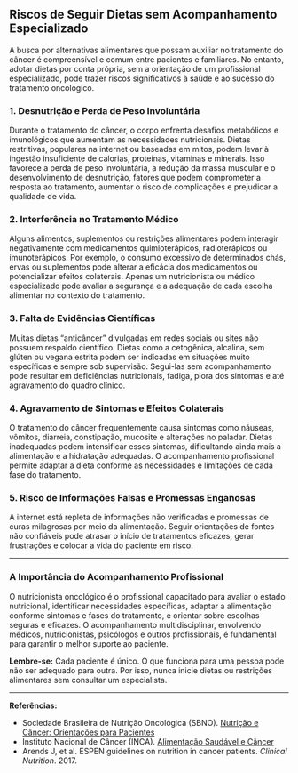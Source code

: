 
## Riscos de Seguir Dietas sem Acompanhamento Especializado

A busca por alternativas alimentares que possam auxiliar no tratamento do câncer é compreensível e comum entre pacientes e familiares. No entanto, adotar dietas por conta própria, sem a orientação de um profissional especializado, pode trazer riscos significativos à saúde e ao sucesso do tratamento oncológico.

### 1. **Desnutrição e Perda de Peso Involuntária**

Durante o tratamento do câncer, o corpo enfrenta desafios metabólicos e imunológicos que aumentam as necessidades nutricionais. Dietas restritivas, populares na internet ou baseadas em mitos, podem levar à ingestão insuficiente de calorias, proteínas, vitaminas e minerais. Isso favorece a perda de peso involuntária, a redução da massa muscular e o desenvolvimento de desnutrição, fatores que podem comprometer a resposta ao tratamento, aumentar o risco de complicações e prejudicar a qualidade de vida.

### 2. **Interferência no Tratamento Médico**

Alguns alimentos, suplementos ou restrições alimentares podem interagir negativamente com medicamentos quimioterápicos, radioterápicos ou imunoterápicos. Por exemplo, o consumo excessivo de determinados chás, ervas ou suplementos pode alterar a eficácia dos medicamentos ou potencializar efeitos colaterais. Apenas um nutricionista ou médico especializado pode avaliar a segurança e a adequação de cada escolha alimentar no contexto do tratamento.

### 3. **Falta de Evidências Científicas**

Muitas dietas “anticâncer” divulgadas em redes sociais ou sites não possuem respaldo científico. Dietas como a cetogênica, alcalina, sem glúten ou vegana estrita podem ser indicadas em situações muito específicas e sempre sob supervisão. Segui-las sem acompanhamento pode resultar em deficiências nutricionais, fadiga, piora dos sintomas e até agravamento do quadro clínico.

### 4. **Agravamento de Sintomas e Efeitos Colaterais**

O tratamento do câncer frequentemente causa sintomas como náuseas, vômitos, diarreia, constipação, mucosite e alterações no paladar. Dietas inadequadas podem intensificar esses sintomas, dificultando ainda mais a alimentação e a hidratação adequadas. O acompanhamento profissional permite adaptar a dieta conforme as necessidades e limitações de cada fase do tratamento.

### 5. **Risco de Informações Falsas e Promessas Enganosas**

A internet está repleta de informações não verificadas e promessas de curas milagrosas por meio da alimentação. Seguir orientações de fontes não confiáveis pode atrasar o início de tratamentos eficazes, gerar frustrações e colocar a vida do paciente em risco.

---

### **A Importância do Acompanhamento Profissional**

O nutricionista oncológico é o profissional capacitado para avaliar o estado nutricional, identificar necessidades específicas, adaptar a alimentação conforme sintomas e fases do tratamento, e orientar sobre escolhas seguras e eficazes. O acompanhamento multidisciplinar, envolvendo médicos, nutricionistas, psicólogos e outros profissionais, é fundamental para garantir o melhor suporte ao paciente.

**Lembre-se:** Cada paciente é único. O que funciona para uma pessoa pode não ser adequado para outra. Por isso, nunca inicie dietas ou restrições alimentares sem consultar um especialista.

---

**Referências:**

- Sociedade Brasileira de Nutrição Oncológica (SBNO). [Nutrição e Câncer: Orientações para Pacientes](https://sbno.com.br/)
- Instituto Nacional de Câncer (INCA). [Alimentação Saudável e Câncer](https://www.inca.gov.br/)
- Arends J, et al. ESPEN guidelines on nutrition in cancer patients. *Clinical Nutrition*. 2017.

```

